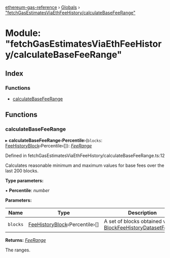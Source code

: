 [ethereum-gas-reference](../README.md) › [Globals](../globals.md) › ["fetchGasEstimatesViaEthFeeHistory/calculateBaseFeeRange"](_fetchgasestimatesviaethfeehistory_calculatebasefeerange_.md)

# Module: "fetchGasEstimatesViaEthFeeHistory/calculateBaseFeeRange"

## Index

### Functions

* [calculateBaseFeeRange](_fetchgasestimatesviaethfeehistory_calculatebasefeerange_.md#calculatebasefeerange)

## Functions

###  calculateBaseFeeRange

▸ **calculateBaseFeeRange**‹**Percentile**›(`blocks`: [FeeHistoryBlock](_fetchblockfeehistory_.md#feehistoryblock)‹Percentile›[]): *[FeeRange](_fetchgasestimatesviaethfeehistory_types_.md#feerange)*

Defined in fetchGasEstimatesViaEthFeeHistory/calculateBaseFeeRange.ts:12

Calculates reasonable minimum and maximum values for base fees over the last 200 blocks.

**Type parameters:**

▪ **Percentile**: *number*

**Parameters:**

Name | Type | Description |
------ | ------ | ------ |
`blocks` | [FeeHistoryBlock](_fetchblockfeehistory_.md#feehistoryblock)‹Percentile›[] | A set of blocks obtained via [BlockFeeHistoryDatasetFetcher](../classes/_fetchgasestimatesviaethfeehistory_blockfeehistorydatasetfetcher_.blockfeehistorydatasetfetcher.md). |

**Returns:** *[FeeRange](_fetchgasestimatesviaethfeehistory_types_.md#feerange)*

The ranges.
